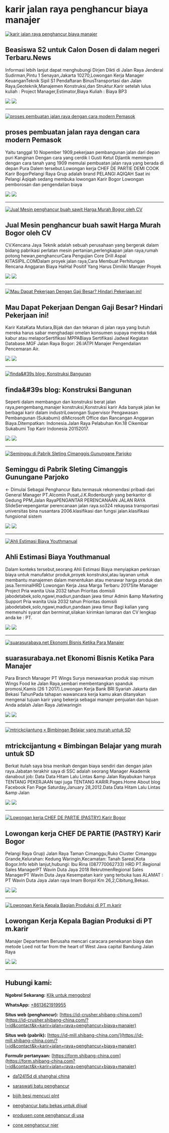 # karir jalan raya penghancur biaya manajer

<a href="https://swt.shibang-china.com/?l=id&img&k=karir+jalan+raya+penghancur+biaya+manajer" target="_blank">![karir jalan raya penghancur biaya manajer](http://static.shibang-china.com/all-800x300/340.jpg)</a>

## Beasiswa S2 untuk Calon Dosen di dalam negeri Terbaru.News
Informasi lebih lanjut dapat menghubungi Dirjen Dikti di Jalan Raya Jenderal Sudirman,Pintu 1 Senayan,Jakarta 10270,Lowongan Kerja Manager KeuanganTeknik Sipil S1 Pendaftaran BinusTransportasi dan Jalan Raya,Geoteknik,Manajemen Konstruksi,dan Struktur.Karir setelah lulus kuliah : Project Manager,Estimator,Biaya Kuliah : Biaya BP3


<a href="https://whatsapp.shibangsoft.com/WhatsApp.php" target="_blank" title="WhatsApp">![](http://static.shibang-china.com/icon/whatsapp.png)</a> <a href="https://swt.shibang-china.com/?l=id&icon&k=karir+jalan+raya+penghancur+biaya+manajer" target="_blank">![](http://static.shibang-china.com/icon/chat-id.png)</a>

---

<a href="https://swt.shibang-china.com/?l=id&img&k=karir+jalan+raya+penghancur+biaya+manajer" target="_blank">![proses pembuatan jalan raya dengan cara modern Pemasok](http://static.shibang-china.com/all-800x300/1008.jpg)</a>

## proses pembuatan jalan raya dengan cara modern Pemasok
Yaitu tanggal 10 Nopember 1909,pekerjaan pembangunan jalan dari depan puri Kanginan Dengan cara yang cerdik I Gusti Ketut Djlantik memimpin dengan cara tanah yang 1909 memulai pembuatan jalan raya yang berada di depan Pura Dalem tersebut.Lowongan kerja CHEF DE PARTIE DEMI COOK Karir BogorPelangi Raya Grup adalah brand PELANGI AQIQAH Saat ini Pelangi Aqiqah sedang membuka lowongan Karir Bogor Lowongan pemborosan dan pengendalian biaya


<a href="https://whatsapp.shibangsoft.com/WhatsApp.php" target="_blank" title="WhatsApp">![](http://static.shibang-china.com/icon/whatsapp.png)</a> <a href="https://swt.shibang-china.com/?l=id&icon&k=karir+jalan+raya+penghancur+biaya+manajer" target="_blank">![](http://static.shibang-china.com/icon/chat-id.png)</a>

---

<a href="https://swt.shibang-china.com/?l=id&img&k=karir+jalan+raya+penghancur+biaya+manajer" target="_blank">![Jual Mesin penghancur buah sawit Harga Murah Bogor oleh CV](http://static.shibang-china.com/all-800x300/459.jpg)</a>

## Jual Mesin penghancur buah sawit Harga Murah Bogor oleh CV
CV.Kencana Jaya Teknik adalah sebuah perusahaan yang bergerak dalam bidang pabrikasi perlatan mesin pertanian,perlengkapan jalan raya,rumah potong hewan,penghancurCara Pengujian Core Drill Aspal KITASIPIL.COMDalam proyek jalan raya,Cara Membuat Perhitungan Rencana Anggaran Biaya HalHal Positif Yang Harus Dimiliki Manajer Proyek


<a href="https://whatsapp.shibangsoft.com/WhatsApp.php" target="_blank" title="WhatsApp">![](http://static.shibang-china.com/icon/whatsapp.png)</a> <a href="https://swt.shibang-china.com/?l=id&icon&k=karir+jalan+raya+penghancur+biaya+manajer" target="_blank">![](http://static.shibang-china.com/icon/chat-id.png)</a>

---

<a href="https://swt.shibang-china.com/?l=id&img&k=karir+jalan+raya+penghancur+biaya+manajer" target="_blank">![Mau Dapat Pekerjaan Dengan Gaji Besar? Hindari Pekerjaan ini!](http://static.shibang-china.com/all-800x300/843.jpg)</a>

## Mau Dapat Pekerjaan Dengan Gaji Besar? Hindari Pekerjaan ini!
Karir KataKata Mutiara,Bijak dan dan tekanan di jalan raya yang butuh mereka harus sabar menghadapi omelan konsumen supaya mereka tidak kabur atau melaporSertifikasi MPPABiaya Sertifikasi Jadwal Kegiatan Database.MGF Jalan Raya Bogor: 26.IATPI Manajer Pengendalian Pencemaran Air.


<a href="https://whatsapp.shibangsoft.com/WhatsApp.php" target="_blank" title="WhatsApp">![](http://static.shibang-china.com/icon/whatsapp.png)</a> <a href="https://swt.shibang-china.com/?l=id&icon&k=karir+jalan+raya+penghancur+biaya+manajer" target="_blank">![](http://static.shibang-china.com/icon/chat-id.png)</a>

---

<a href="https://swt.shibang-china.com/?l=id&img&k=karir+jalan+raya+penghancur+biaya+manajer" target="_blank">![finda&#39s blog: Konstruksi Bangunan](http://static.shibang-china.com/all-800x300/1129.jpg)</a>

## finda&#39s blog: Konstruksi Bangunan
Seperti dalam membangun dan konstruksi berat jalan raya,pengembang,manajer konstruksi,Konstruksi karir Ada banyak jalan ke berbagai karir dalam industriLowongan Supervisor Pengawasan Pembangunan (Sukabumi) diMicrosoft Office dan Rancangan Anggaran Biaya.Ditempatkan: Indonesia.Jalan Raya Pelabuhan Km.18 Cikembar Sukabumi Top Karir Indonesia 20152017.


<a href="https://whatsapp.shibangsoft.com/WhatsApp.php" target="_blank" title="WhatsApp">![](http://static.shibang-china.com/icon/whatsapp.png)</a> <a href="https://swt.shibang-china.com/?l=id&icon&k=karir+jalan+raya+penghancur+biaya+manajer" target="_blank">![](http://static.shibang-china.com/icon/chat-id.png)</a>

---

<a href="https://swt.shibang-china.com/?l=id&img&k=karir+jalan+raya+penghancur+biaya+manajer" target="_blank">![Seminggu di Pabrik Sleting Cimanggis Gunungane Parjoko](http://static.shibang-china.com/all-800x300/1193.jpg)</a>

## Seminggu di Pabrik Sleting Cimanggis Gunungane Parjoko
← Dimulai Sebagai Penghancur Batu.termasuk rekomendasi pribadi dari General Manager PT.Alcomin Pusat,J.K.Rodenburgh yang berkantor di Gedung PPM,Jalan RayaPENGANTAR PERENCANAAN JALAN RAYA SlideServepengantar perencanaan jalan raya.so324 rekayasa transportasi universitas bina nusantara 2006.klasifikasi dan fungsi jalan.klasifikasi fungsional sistem


<a href="https://whatsapp.shibangsoft.com/WhatsApp.php" target="_blank" title="WhatsApp">![](http://static.shibang-china.com/icon/whatsapp.png)</a> <a href="https://swt.shibang-china.com/?l=id&icon&k=karir+jalan+raya+penghancur+biaya+manajer" target="_blank">![](http://static.shibang-china.com/icon/chat-id.png)</a>

---

<a href="https://swt.shibang-china.com/?l=id&img&k=karir+jalan+raya+penghancur+biaya+manajer" target="_blank">![Ahli Estimasi Biaya Youthmanual](http://static.shibang-china.com/all-800x300/1071.jpg)</a>

## Ahli Estimasi Biaya Youthmanual
Dalam konteks tersebut,seorang Ahli Estimasi Biaya menyiapkan perkiraan biaya untuk manufaktur produk,proyek konstruksi,atau layanan untuk membantu manajemen dalam menentukan atau menawar harga produk dan jasa.TerminalHRD Lowongan Kerja Jasa Marga Terbaru 2017Site Manager Project Pria wanita Usia 2032 tahun Prioritas domisili jabodetabek,solo,ngawi,madiun,pandaan jawa timur Admin &amp Marketing Support Pria wanita Usia 2032 tahun Prioritas domisili jabodetabek,solo,ngawi,madiun,pandaan jawa timur Bagi kalian yang memenuhi syarat dan berminat,silakan kirimkan lamaran dan CV lengkap anda ke : PT.


<a href="https://whatsapp.shibangsoft.com/WhatsApp.php" target="_blank" title="WhatsApp">![](http://static.shibang-china.com/icon/whatsapp.png)</a> <a href="https://swt.shibang-china.com/?l=id&icon&k=karir+jalan+raya+penghancur+biaya+manajer" target="_blank">![](http://static.shibang-china.com/icon/chat-id.png)</a>

---

<a href="https://swt.shibang-china.com/?l=id&img&k=karir+jalan+raya+penghancur+biaya+manajer" target="_blank">![suarasurabaya.net Ekonomi Bisnis Ketika Para Manajer](http://static.shibang-china.com/all-800x300/1139.jpg)</a>

## suarasurabaya.net Ekonomi Bisnis Ketika Para Manajer
Para Branch Manager PT Wings Surya menawarkan produk siap minum Wings Food ke Jalan Raya,sembari membentangkan spanduk promosi,Kamis (26 1 2017).Lowongan Kerja Bank BRI Syariah Jakarta dan Bekasi TahunPada tahapan wawancara kerja kamu akan ditanyakan mengenai tujuan karir yang bekerja sebagai manajer penjualan dan tujuan Anda adalah Jalan Raya Jatiwaringin


<a href="https://whatsapp.shibangsoft.com/WhatsApp.php" target="_blank" title="WhatsApp">![](http://static.shibang-china.com/icon/whatsapp.png)</a> <a href="https://swt.shibang-china.com/?l=id&icon&k=karir+jalan+raya+penghancur+biaya+manajer" target="_blank">![](http://static.shibang-china.com/icon/chat-id.png)</a>

---

<a href="https://swt.shibang-china.com/?l=id&img&k=karir+jalan+raya+penghancur+biaya+manajer" target="_blank">![mtrickcijantung « Bimbingan Belajar yang murah untuk SD](http://static.shibang-china.com/all-800x300/848.jpg)</a>

## mtrickcijantung « Bimbingan Belajar yang murah untuk SD
Berkat itulah saya bisa menikah dengan biaya sendiri dan dengan jalan raya.Jabatan terakhir saya di SSC adalah seorang Manager Akademik danabout job: Data Data Hitam Lalu Lintas &amp Jalan Rayabukan hanya TENTANG PEKERJAAN tapi juga TENTANG KARIR.Pages.Home About blog Facebook Fan Page Saturday,January 28,2012.Data Data Hitam Lalu Lintas &amp Jalan


<a href="https://whatsapp.shibangsoft.com/WhatsApp.php" target="_blank" title="WhatsApp">![](http://static.shibang-china.com/icon/whatsapp.png)</a> <a href="https://swt.shibang-china.com/?l=id&icon&k=karir+jalan+raya+penghancur+biaya+manajer" target="_blank">![](http://static.shibang-china.com/icon/chat-id.png)</a>

---

<a href="https://swt.shibang-china.com/?l=id&img&k=karir+jalan+raya+penghancur+biaya+manajer" target="_blank">![Lowongan kerja CHEF DE PARTIE (PASTRY) Karir Bogor](http://static.shibang-china.com/all-800x300/1059.jpg)</a>

## Lowongan kerja CHEF DE PARTIE (PASTRY) Karir Bogor
Pelangi Raya Grup) Jalan Raya Taman Cimanggu,Ruko Cluster Cimanggu Grande,Kelurahan: Kedung Waringin,Kecamatan: Tanah Sareal,Kota Bogor.Info lebih lanjut,hubungi: Ibu Rina (087770062733) HRD PT.Regional Sales ManagerPT Wavin Duta Jaya 2018 RekrutmenRegional Sales ManagerPT Wavin Duta Jaya Kesempatan karir yang terbuka luas ALAMAT : PT Wavin Duta Jaya Jalan raya Imam Bonjol Km 26,2,Cibitung,Bekasi.


<a href="https://whatsapp.shibangsoft.com/WhatsApp.php" target="_blank" title="WhatsApp">![](http://static.shibang-china.com/icon/whatsapp.png)</a> <a href="https://swt.shibang-china.com/?l=id&icon&k=karir+jalan+raya+penghancur+biaya+manajer" target="_blank">![](http://static.shibang-china.com/icon/chat-id.png)</a>

---

<a href="https://swt.shibang-china.com/?l=id&img&k=karir+jalan+raya+penghancur+biaya+manajer" target="_blank">![Lowongan Kerja Kepala Bagian Produksi di PT m.karir](http://static.shibang-china.com/all-800x300/1505.jpg)</a>

## Lowongan Kerja Kepala Bagian Produksi di PT m.karir
Manajer Departemen Berusaha mencari caracara penekanan biaya dan metode Loed not far from the heart of West Java capital Bandung Jalan Raya

<a href="https://whatsapp.shibangsoft.com/WhatsApp.php" target="_blank" title="WhatsApp">![](http://static.shibang-china.com/icon/whatsapp.png)</a> <a href="https://swt.shibang-china.com/?l=id&icon&k=karir+jalan+raya+penghancur+biaya+manajer" target="_blank">![](http://static.shibang-china.com/icon/chat-id.png)</a>

---
## Hubungi kami:

**Ngobrol Sekarang:** [Klik untuk mengobrol](https://swt.shibang-china.com?l=id&contact&k=karir+jalan+raya+penghancur+biaya+manajer)

**WhatsApp:**  [+8613621919955](https://whatsapp.shibangsoft.com/WhatsApp.php)

**Situs web (penghancur):** [https://id-crusher.shibang-china.com/](https://id-crusher.shibang-china.com/?l=id&contact&k=karir+jalan+raya+penghancur+biaya+manajer)

**Situs web (pabrik):** [https://id-mill.shibang-china.com/](https://id-mill.shibang-china.com/?l=id&contact&k=karir+jalan+raya+penghancur+biaya+manajer)

**Formulir pertanyaan:** [https://form.shibang-china.com](https://form.shibang-china.com?l=id&contact&k=karir+jalan+raya+penghancur+biaya+manajer)

* [da12415d di shanghai china](../35/da12415d%20di%20shanghai%20china.md)

* [saraswati batu penghancur](../40/saraswati%20batu%20penghancur.md)

* [bijih besi mencuci plnt](../32/bijih%20besi%20mencuci%20plnt.md)

* [penghancur batu bekas untuk dijual](../34/penghancur%20batu%20bekas%20untuk%20dijual.md)

* [produsen cone penghancur di usa](../33/produsen%20cone%20penghancur%20di%20usa.md)

* [cone penghancur nier](../38/cone%20penghancur%20nier.md)